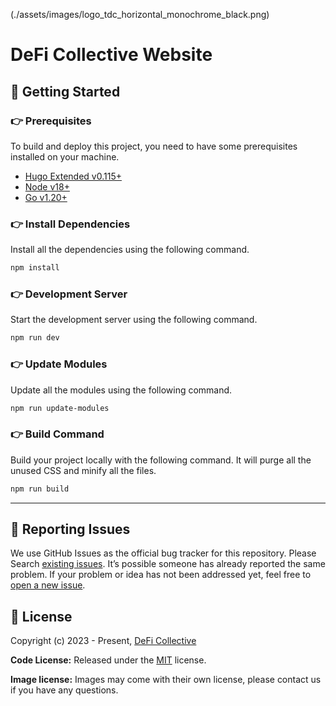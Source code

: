 (./assets/images/logo_tdc_horizontal_monochrome_black.png)

# DeFi Collective Website

## 🚀 Getting Started

### 👉 Prerequisites

To build and deploy this project, you need to have some prerequisites installed on your machine.

- [Hugo Extended v0.115+](https://gohugo.io/installation/)
- [Node v18+](https://nodejs.org/en/download/)
- [Go v1.20+](https://go.dev/doc/install)


### 👉 Install Dependencies

Install all the dependencies using the following command.

```bash
npm install
```

### 👉 Development Server

Start the development server using the following command.

```bash
npm run dev
```

### 👉 Update Modules

Update all the modules using the following command.

```bash
npm run update-modules
```

### 👉 Build Command

Build your project locally with the following command. It will purge all the unused CSS and minify all the files.

```bash
npm run build
```

---

## 🐞 Reporting Issues

We use GitHub Issues as the official bug tracker for this repository. Please Search [existing issues](https://github.com/deficollective/website/issues). It’s possible someone has already reported the same problem.
If your problem or idea has not been addressed yet, feel free to [open a new issue](https://github.com/deficollective/website/issues).

## 📝 License

Copyright (c) 2023 - Present, [DeFi Collective](https://deficollective.org)

**Code License:** Released under the [MIT](https://github.com/deficollective/website/blob/main/LICENSE) license.

**Image license:** Images may come with their own license, please contact us if you have any questions.
